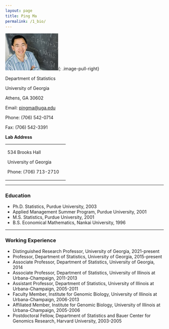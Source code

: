 ```yaml
---
layout: page
title: Ping Ma
permalink: /1_bio/
---
```


<!-- <img align="right" src="public/images/pingma.jpg"></img> -->

<!-- <div align="left">
<table rules="none">
<tr>
<td>
<p>Department of Statistics</p>
<p>University of Georgia</p>
<p>Athens, GA 30602</p>
<p>Email: pingma@uga.edu</p>
<p>Phone: (706) 542-0714</p>
<p>Fax: (706) 542-3391</p>
</td>
<td>
<img src="public/images/pingma.jpg" alt="name"/>
</td>
</tr>
</table>    
</div> -->

![photo](public/images/pingma.jpg){: .image-pull-right}

Department of Statistics

University of Georgia

Athens, GA 30602

Email: pingma@uga.edu

Phone: (706) 542-0714

Fax: (706) 542-3391

**Lab Address**

<!-- 534 Brooks Hall

University of Georgia

Phone: (706) 713-2710 -->



<div align="left">
<table rules="none">
<tr>
<td>
<p>534 Brooks Hall</p>
<p>University of Georgia</p>
<p>Phone: (706) 713-2710</p>
</td>
<td>
</td>
</tr>
</table>    
</div>


* * *

### **Education**

- Ph.D. Statistics, Purdue University, 2003
- Applied Management Summer Program, Purdue University, 2001
- M.S. Statistics, Purdue University, 2001
- B.S. Economical Mathematics, Nankai University, 1996

* * *

### **Working Experience**

- Distinguished Research Professor, University of Georgia, 2021-present
- Professor, Department of Statistics, University of Georgia, 2015-present
- Associate Professor, Department of Statistics, University of Georgia, 2014
- Associate Professor, Department of Statistics, University of Illinois at Urbana-Champaign, 2011-2013
- Assistant Professor, Department of Statistics, University of Illinois at Urbana-Champaign, 2005-2011
- Faculty Member, Institute for Genomic Biology, University of Illinois at Urbana-Champaign, 2006-2013
- Affiliated Member, Institute for Genomic Biology, University of Illinois at Urbana-Champaign, 2005-2006
- Postdoctoral Fellow, Department of Statistics and Bauer Center for Genomics Research, Harvard University, 2003-2005
